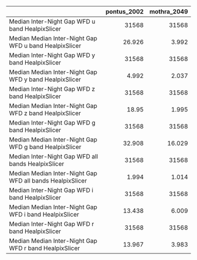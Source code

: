 |                                                           |   pontus_2002 |   mothra_2049 |
|:----------------------------------------------------------|--------------:|--------------:|
| Median Inter-Night Gap WFD u band HealpixSlicer           |     31568     |     31568     |
| Median Median Inter-Night Gap WFD u band HealpixSlicer    |        26.926 |         3.992 |
| Median Inter-Night Gap WFD y band HealpixSlicer           |     31568     |     31568     |
| Median Median Inter-Night Gap WFD y band HealpixSlicer    |         4.992 |         2.037 |
| Median Inter-Night Gap WFD z band HealpixSlicer           |     31568     |     31568     |
| Median Median Inter-Night Gap WFD z band HealpixSlicer    |        18.95  |         1.995 |
| Median Inter-Night Gap WFD g band HealpixSlicer           |     31568     |     31568     |
| Median Median Inter-Night Gap WFD g band HealpixSlicer    |        32.908 |        16.029 |
| Median Inter-Night Gap WFD all bands HealpixSlicer        |     31568     |     31568     |
| Median Median Inter-Night Gap WFD all bands HealpixSlicer |         1.994 |         1.014 |
| Median Inter-Night Gap WFD i band HealpixSlicer           |     31568     |     31568     |
| Median Median Inter-Night Gap WFD i band HealpixSlicer    |        13.438 |         6.009 |
| Median Inter-Night Gap WFD r band HealpixSlicer           |     31568     |     31568     |
| Median Median Inter-Night Gap WFD r band HealpixSlicer    |        13.967 |         3.983 |
